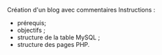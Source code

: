 Création d'un blog avec commentaires
Instructions :
- prérequis;
- objectifs ;
- structure de la table MySQL ;
- structure des pages PHP.

